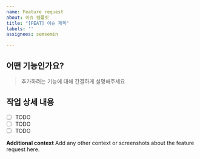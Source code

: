 ```yaml
---
name: Feature request
about: 이슈 템플릿
title: "[FEAT] 이슈 제목"
labels: ''
assignees: semsemin

---
```


## 어떤 기능인가요?

> 추가하려는 기능에 대해 간결하게 설명해주세요

## 작업 상세 내용

- [ ] TODO
- [ ] TODO
- [ ] TODO

**Additional context**
Add any other context or screenshots about the feature request here.
